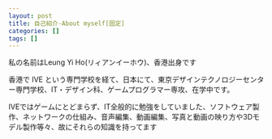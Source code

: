 ```yaml
---
layout: post
title: 自己紹介-About myself[固定]
categories: []
tags: []
---
```


私の名前はLeung Yi Ho(リィアンイーホウ)、香港出身です

香港で IVE という専門学校を経て、日本にて、東京デザインテクノロジーセンター専門学校、IT・デザイン科、ゲームプログラマー専攻、在学中です。

IVEではゲームにとどまらず、IT全般的に勉強をしていました、ソフトウェア製作、ネットワークの仕組み、音声編集、動画編集、写真と動画の映り方や3Dモデル製作等々、故にそれらの知識を持ってます